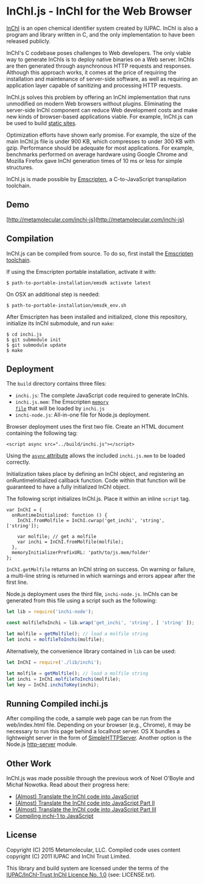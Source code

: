 # InChI.js - InChI for the Web Browser

[InChI](http://www.iupac.org/home/publications/e-resources/inchi.html) is an open chemical identifier system created by IUPAC. InChI is also a program and library written in C, and the only implementation to have been released publicly.

InChI's C codebase poses challenges to Web developers. The only viable way to generate InChIs is to deploy native binaries on a Web server. InChIs are then generated through asynchronous HTTP requests and responses. Although this approach works, it comes at the price of requiring the installation and maintenance of server-side software, as well as requiring an application layer capable of sanitizing and processing HTTP requests.

InChI.js solves this problem by offering an InChI implementation that runs unmodified on modern Web browsers without plugins. Eliminating the server-side InChI component can reduce Web development costs and make new kinds of browser-based applications viable. For example, InChI.js can be used to build [static sites](https://en.wikipedia.org/wiki/Static_web_page).

Optimization efforts have shown early promise. For example, the size of the main InChI.js file is under 900 KB, which compresses to under 300 KB with gzip. Performance should be adequate for most applications. For example, benchmarks performed on average hardware using Google Chrome and Mozilla Firefox gave InChI generation times of 10 ms or less for simple structures.

InChI.js is made possible by [Emscripten](http://kripken.github.io/emscripten-site/), a C-to-JavaScript transpilation toolchain.

## Demo

[http://metamolecular.com/inchi-js](http://metamolecular.com/inchi-js)

## Compilation

InChI.js can be compiled from source. To do so, first install the [Emscripten toolchain](https://kripken.github.io/emscripten-site/docs/getting_started/downloads.html).

If using the Emscripten portable installation, activate it with:

```
$ path-to-portable-installation/emsdk activate latest
```

On OSX an additional step is needed:

```
$ path-to-portable-installation/emsdk_env.sh
```

After Emscripten has been installed and initialized, clone this repository, initialize its InChI submodule, and run <code>make</code>:

```
$ cd inchi.js
$ git submodule init
$ git submodule update
$ make
```

## Deployment

The <code>build</code> directory contains three files:

- <code>inchi.js</code>: The complete JavaScript code required to generate InChIs.
- <code>inchi.js.mem</code>: The Emscripten [<code>memory file</code>](https://kripken.github.io/emscripten-site/docs/optimizing/Optimizing-Code.html#memory-initialization) that will be loaded by <code>inchi.js</code>
- `inchi-node.js`: All-in-one file for Node.js deployment.

Browser deployment uses the first two file. Create an HTML document containing the following tag:

```
<script async src="../build/inchi.js"></script>
```

Using the [<code>async</code> attribute](https://developer.mozilla.org/en-US/docs/Web/HTML/Element/script) allows the included <code>inchi.js.mem</code> to be loaded correctly.

Initialization takes place by defining an InChI object, and registering an onRuntimeInitialized callback function. Code within that function will be guaranteed to have a fully initialized InChI object.

The following script initializes InChI.js. Place it within an inline <code>script</code> tag.

```
var InChI = {
  onRuntimeInitialized: function () {
    InChI.fromMolfile = InChI.cwrap('get_inchi', 'string', ['string']);
    
    var molfile; // get a molfile
    var inchi = InChI.fromMolfile(molfile);
  },
  memoryInitializerPrefixURL: 'path/to/js.mem/folder'
};
```

<code>InChI.getMolfile</code> returns an InChI string on success. On warning or failure, a multi-line string is returned in which warnings and errors appear after the first line.

Node.js deployment uses the third file, `inchi-node.js`. InChIs can be generated from this file using a script such as the following:

```javascript
let lib = require('inchi-node');

const molfileToInchi = lib.wrap('get_inchi', 'string', [ 'string' ]);

let molfile = getMolfile(); // load a molfile string
let inchi = molfileToInchi(molfile);
```

Alternatively, the convenience library contained in `lib` can be used:

```javascript
let InChI = require('./lib/inchi');

let molfile = getMolfile(); // load a molfile string
let inchi = InChI.molfileToInchi(molfile);
let key = InChI.inchiToKey(inchi);
```

## Running Compiled inchi.js

After compiling the code, a sample web page can be run from the web/index.html file. Depending on your browser (e.g., Chrome), it may be necessary to run this page behind a localhost server. OS X bundles a lightweight server in the form of [SimpleHTTPServer](http://www.andyjamesdavies.com/blog/javascript/simple-http-server-on-mac-os-x-in-seconds). Another option is the Node.js [http-server](https://www.npmjs.com/package/http-server) module.

## Other Work

InChI.js was made possible through the previous work of Noel O'Boyle and Michał Nowotka. Read about their progress here:

- [(Almost) Translate the InChI code into JavaScript](http://baoilleach.blogspot.com/2011/05/almost-translate-inchi-code-into.html)
- [(Almost) Translate the InChI code into JavaScript Part II](http://baoilleach.blogspot.com/2011/05/almost-translate-inchi-code-into_13.html)
- [(Almost) Translate the InChI code into JavaScript Part III](http://baoilleach.blogspot.co.uk/2011/05/almost-translate-inchi-code-into_24.html)
- [Compiling inchi-1 to JavaScript](http://chembl.blogspot.co.uk/2013/05/compiling-inchi-1-to-javascript.html)

## License

Copyright (C) 2015 Metamolecular, LLC. Compiled code uses content copyright (C) 2011 IUPAC and InChI Trust Limited.

This library and build system are licensed under the terms of the [IUPAC/InChI-Trust InChI Licence No. 1.0](http://www.inchi-trust.org/download/104/LICENCE.pdf) (see: LICENSE.txt).